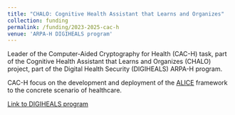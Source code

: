 ```yaml
---
title: "CHALO: Cognitive Health Assistant that Learns and Organizes"
collection: funding
permalink: /funding/2023-2025-cac-h
venue: 'ARPA-H DIGIHEALS program'
---
```

Leader of the Computer-Aided Cryptography for Health (CAC-H) task, part of the Cognitive Health Assistant that Learns and Organizes (CHALO) project, part of the Digital Health Security (DIGIHEALS) ARPA-H program.

CAC-H focus on the development and deployment of the [ALICE](https://vm2p.github.io/projects/alice) framework to the concrete scenario of healthcare.

[Link to DIGIHEALS program](https://arpa-h.gov/research-and-funding/programs/digiheals)